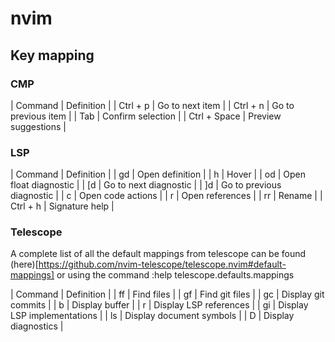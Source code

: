 # nvim

## Key mapping
### CMP
| Command | Definition |
| Ctrl + p | Go to next item |
| Ctrl + n | Go to previous item |
| Tab | Confirm selection |
| Ctrl + Space | Preview suggestions |

### LSP
| Command | Definition |
| gd | Open definition |
| h | Hover |
| od | Open float diagnostic |
| [d | Go to next diagnostic |
| ]d | Go to previous diagnostic |
| c | Open code actions |
| r | Open references |
| rr | Rename |
| Ctrl + h | Signature help |

### Telescope
A complete list of all the default mappings from telescope can be found (here)[https://github.com/nvim-telescope/telescope.nvim#default-mappings] or using the command :help telescope.defaults.mappings

| Command | Definition |
| ff | Find files |
| gf | Find git files |
| gc | Display git commits |
| b | Display buffer |
| r | Display LSP references |
| gi | Display LSP implementations |
| ls | Display document symbols |
| D | Display diagnostics |
